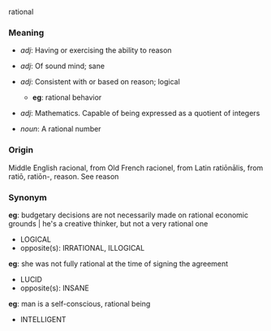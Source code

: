 rational
### Meaning
+ _adj_: Having or exercising the ability to reason
+ _adj_: Of sound mind; sane
+ _adj_: Consistent with or based on reason; logical
    + __eg__: rational behavior
+ _adj_: Mathematics. Capable of being expressed as a quotient of integers

+ _noun_: A rational number

### Origin

Middle English racional, from Old French racionel, from Latin ratiōnālis, from ratiō, ratiōn-, reason. See reason

### Synonym

__eg__: budgetary decisions are not necessarily made on rational economic grounds | he's a creative thinker, but not a very rational one

+ LOGICAL
+ opposite(s): IRRATIONAL, ILLOGICAL

__eg__: she was not fully rational at the time of signing the agreement

+ LUCID
+ opposite(s): INSANE

__eg__: man is a self-conscious, rational being

+ INTELLIGENT



